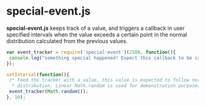 # special-event.js

**special-event.js** keeps track of a value, and triggers a callback in user
specified intervals when the value exceeds a certain point in the normal
distribution calculated from the previous values.

```js
var event_tracker = require('special-event')(2500, function(){
 console.log("something special happened! Expect this callback to be called every 2500 ms");
});

setInterval(function(){
 /* Feed the tracker with a value, this value is expected to follow normal
  * distribution. Linear Math.random is used for demonstration purposes only */
 event_tracker(Math.random());
}, 10);
```
